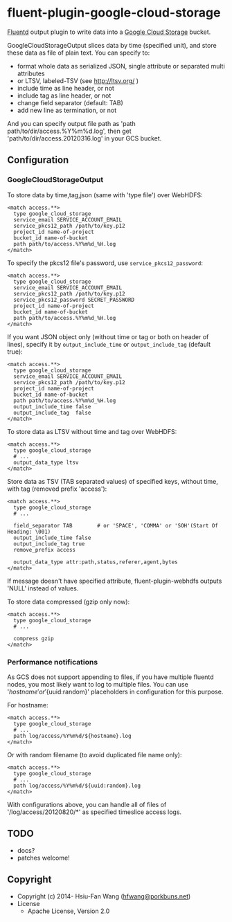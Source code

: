 # fluent-plugin-google-cloud-storage

[Fluentd](http://fluentd.org/) output plugin to write data into a [Google Cloud
Storage](https://cloud.google.com/storage/) bucket.

GoogleCloudStorageOutput slices data by time (specified unit), and store these
data as file of plain text. You can specify to:

* format whole data as serialized JSON, single attribute or separated multi attributes
* or LTSV, labeled-TSV (see http://ltsv.org/ )
* include time as line header, or not
* include tag as line header, or not
* change field separator (default: TAB)
* add new line as termination, or not

And you can specify output file path as 'path path/to/dir/access.%Y%m%d.log', then get 'path/to/dir/access.20120316.log' in your GCS bucket.

## Configuration

### GoogleCloudStorageOutput

To store data by time,tag,json (same with 'type file') over WebHDFS:

    <match access.**>
      type google_cloud_storage
      service_email SERVICE_ACCOUNT_EMAIL
      service_pkcs12_path /path/to/key.p12
      project_id name-of-project
      bucket_id name-of-bucket
      path path/to/access.%Y%m%d_%H.log
    </match>

To specify the pkcs12 file's password, use `service_pkcs12_password`:

    <match access.**>
      type google_cloud_storage
      service_email SERVICE_ACCOUNT_EMAIL
      service_pkcs12_path /path/to/key.p12
      service_pkcs12_password SECRET_PASSWORD
      project_id name-of-project
      bucket_id name-of-bucket
      path path/to/access.%Y%m%d_%H.log
    </match>

If you want JSON object only (without time or tag or both on header of lines), specify it by `output_include_time` or `output_include_tag` (default true):

    <match access.**>
      type google_cloud_storage
      service_email SERVICE_ACCOUNT_EMAIL
      service_pkcs12_path /path/to/key.p12
      project_id name-of-project
      bucket_id name-of-bucket
      path path/to/access.%Y%m%d_%H.log
      output_include_time false
      output_include_tag  false
    </match>

To store data as LTSV without time and tag over WebHDFS:

    <match access.**>
      type google_cloud_storage
      # ...
      output_data_type ltsv
    </match>

Store data as TSV (TAB separated values) of specified keys, without time, with tag (removed prefix 'access'):

    <match access.**>
      type google_cloud_storage
      # ...

      field_separator TAB        # or 'SPACE', 'COMMA' or 'SOH'(Start Of Heading: \001)
      output_include_time false
      output_include_tag true
      remove_prefix access

      output_data_type attr:path,status,referer,agent,bytes
    </match>

If message doesn't have specified attribute, fluent-plugin-webhdfs outputs 'NULL' instead of values.

To store data compressed (gzip only now):

    <match access.**>
      type google_cloud_storage
      # ...

      compress gzip
    </match>

### Performance notifications

As GCS does not support appending to files, if you have multiple fluentd nodes,
you most likely want to log to multiple files. You can use '${hostname}' or
'${uuid:random}' placeholders in configuration for this purpose.

For hostname:

    <match access.**>
      type google_cloud_storage
      # ...
      path log/access/%Y%m%d/${hostname}.log
    </match>

Or with random filename (to avoid duplicated file name only):

    <match access.**>
      type google_cloud_storage
      # ...
      path log/access/%Y%m%d/${uuid:random}.log
    </match>

With configurations above, you can handle all of files of '/log/access/20120820/*' as specified timeslice access logs.

## TODO

* docs?
* patches welcome!

## Copyright

* Copyright (c) 2014- Hsiu-Fan Wang (hfwang@porkbuns.net)
* License
  * Apache License, Version 2.0
